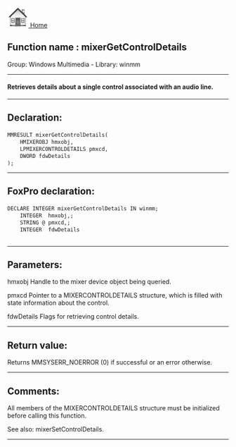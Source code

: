 [<img src="../../images/home.png"> Home ](https://github.com/VFPX/Win32API)  

## Function name : mixerGetControlDetails
Group: Windows Multimedia - Library: winmm    
***  


#### Retrieves details about a single control associated with an audio line.
***  


## Declaration:
```foxpro  
MMRESULT mixerGetControlDetails(
	HMIXEROBJ hmxobj,
	LPMIXERCONTROLDETAILS pmxcd,
	DWORD fdwDetails
);  
```  
***  


## FoxPro declaration:
```foxpro  
DECLARE INTEGER mixerGetControlDetails IN winmm;
	INTEGER  hmxobj,;
	STRING @ pmxcd,;
	INTEGER  fdwDetails
  
```  
***  


## Parameters:
hmxobj
Handle to the mixer device object being queried.

pmxcd
Pointer to a MIXERCONTROLDETAILS structure, which is filled with state information about the control. 

fdwDetails
Flags for retrieving control details. 
  
***  


## Return value:
Returns MMSYSERR_NOERROR (0) if successful or an error otherwise.  
***  


## Comments:
All members of the MIXERCONTROLDETAILS structure must be initialized before calling this function.  
  
See also: mixerSetControlDetails.  
  
***  

